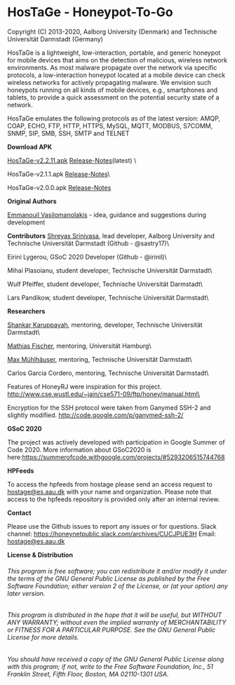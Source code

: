 HosTaGe - Honeypot-To-Go
========================
Copyright (C) 2013-2020, Aalborg University (Denmark) and Technische Universität Darmstadt (Germany)



HosTaGe is a lightweight, low-interaction, portable, and generic honeypot for mobile devices that aims on the detection of malicious, wireless network environments. 
As most malware propagate over the network via specific protocols, a low-interaction honeypot located at a mobile device can check wireless networks for actively propagating malware. We envision such honeypots running on all kinds of mobile devices, e.g., smartphones and tablets, to provide a quick assessment on the potential security state of a network.

HosTaGe emulates the following protocols as of the latest version: AMQP, COAP, ECHO, FTP, HTTP, HTTPS, MySQL, MQTT, MODBUS, S7COMM, SNMP, SIP, SMB, SSH, SMTP and TELNET

__Download APK__

[HosTaGe-v2.2.11.apk](https://github.com/aau-network-security/HosTaGe/releases/download/v2.2.11/HosTaGe-2.2.11.apk) [Release-Notes](https://github.com/aau-network-security/HosTaGe/releases/tag/v2.2.11)(latest) \

HosTaGe-v2.1.1.apk [Release-Notes](https://github.com/aau-network-security/HosTaGe/releases/tag/v2.1.1)\

HosTaGe-v2.0.0.apk [Release-Notes](https://github.com/aau-network-security/HosTaGe/releases/tag/v2.0.0)

__Original Authors__

[Emmanouil Vasilomanolakis](https://mvasiloma.com/) -  idea, guidance and suggestions during development

__Contributors__
[Shreyas Srinivasa](https://sastry17.github.io/), lead developer, Aalborg University and Technische Universität Darmstadt (Github - @sastry17)\

Eirini Lygerou, GSoC 2020 Developer (Github - @irinil)\

Mihai Plasoianu, student developer, Technische Universität Darmstadt\

Wulf Pfeiffer, student developer, Technische Universität Darmstadt\

Lars Pandikow, student developer, Technische Universität Darmstadt\

__Researchers__

[Shankar Karuppayah](https://www.kshankar.com/), mentoring, developer, Technische Universität Darmstadt\

[Mathias Fischer](https://www.inf.uni-hamburg.de/inst/ab/snp/team/fischer.html), mentoring, Universität Hamburg\

[Max Mühlhäuser](https://www.informatik.tu-darmstadt.de/telekooperation/telecooperation_group/staff_1/staff_1_details_23168.en.jsp), mentoring, Technische Universität Darmstadt\

Carlos Garcia Cordero, mentoring, Technische Universität Darmstadt\


Features of HoneyRJ were inspiration for this project.
http://www.cse.wustl.edu/~jain/cse571-09/ftp/honey/manual.html\

Encryption for the SSH protocol were taken from Ganymed SSH-2 and slightly modified.
http://code.google.com/p/ganymed-ssh-2/

__GSoC 2020__

The project was actively developed with participation in Google Summer of Code 2020. More information about GSoC2020 is here:https://summerofcode.withgoogle.com/projects/#5293206515744768

__HPFeeds__

To access the hpfeeds from hostage please send an access request to hostage@es.aau.dk with your name and organization. Please note that access to the hpfeeds repository is provided only after an internal review. 

__Contact__

Please use the Github issues to report any issues or for questions. 
Slack channel: https://honeynetpublic.slack.com/archives/CUCJPUE3H
Email: hostage@es.aau.dk

__License & Distribution__

###### This program is free software; you can redistribute it and/or modify it under the terms of the GNU General Public License as published by the Free Software Foundation; either version 2 of the License, or  (at your option) any later version.

###### This program is distributed in the hope that it will be useful, but WITHOUT ANY WARRANTY; without even the implied warranty of MERCHANTABILITY or FITNESS FOR A PARTICULAR PURPOSE.  See the GNU General Public License for more details.

###### You should have received a copy of the GNU General Public License along with this program; if not, write to the Free Software Foundation, Inc., 51 Franklin Street, Fifth Floor, Boston, MA 02110-1301 USA.
